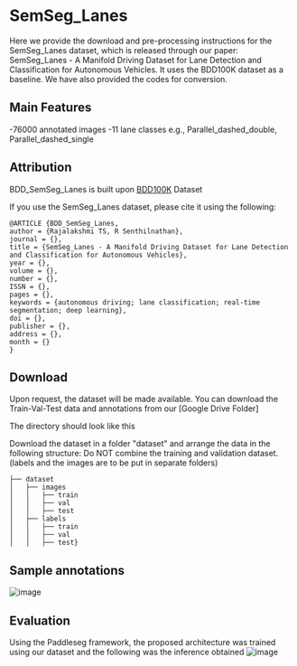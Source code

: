 # SemSeg_Lanes

Here we provide the download and pre-processing instructions for the SemSeg_Lanes dataset, which is released through our paper: SemSeg_Lanes - A Manifold Driving Dataset for Lane Detection and Classification for Autonomous Vehicles. It uses the BDD100K dataset as a baseline. We have also provided the codes for conversion. 

## Main Features
-76000 annotated images
-11 lane classes e.g., Parallel_dashed_double, Parallel_dashed_single

## Attribution
BDD_SemSeg_Lanes is built upon [BDD100K](https://arxiv.org/abs/1805.04687) Dataset

If you use the SemSeg_Lanes dataset, please cite it using the following:

    @ARTICLE {BDD_SemSeg_Lanes,
    author = {Rajalakshmi TS, R Senthilnathan},
    journal = {},
    title = {SemSeg_Lanes - A Manifold Driving Dataset for Lane Detection and Classification for Autonomous Vehicles},
    year = {},
    volume = {},
    number = {},
    ISSN = {},
    pages = {},
    keywords = {autonomous driving; lane classification; real-time segmentation; deep learning},
    doi = {},
    publisher = {},
    address = {},
    month = {}
    }

## Download
Upon request, the dataset will be made available. 
You can download the Train-Val-Test data and annotations from our [Google Drive Folder] 

The directory should look like this

Download the dataset in a folder "dataset" and arrange the data in the following structure: Do NOT combine the training and validation dataset. (labels and the images are to be put in separate folders)

    ├── dataset
    │   ├── images
    │   │   ├── train
    │   │   ├── val
    │   │   ├── test
    │   ├── labels
    │   │   ├── train
    │   │   ├── val
    │   │   ├── test}

## Sample annotations
![image](https://github.com/rajitsr/BDD_SemSeg_Lanes/assets/67737942/10c1bb5e-9c92-46b0-a37e-1226ec2378fb)

## Evaluation

Using the Paddleseg framework, the proposed architecture was trained using our dataset and the following was the inference obtained
![image](https://github.com/rajitsr/BDD_SemSeg_Lanes/assets/67737942/3367316b-3d46-460b-b1da-6fbf62032f3b)
